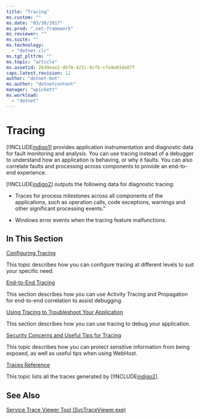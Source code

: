 ```yaml
---
title: "Tracing"
ms.custom: ""
ms.date: "03/30/2017"
ms.prod: ".net-framework"
ms.reviewer: ""
ms.suite: ""
ms.technology: 
  - "dotnet-clr"
ms.tgt_pltfrm: ""
ms.topic: "article"
ms.assetid: 2649eae2-dbf8-421c-9cfb-cfa9e01de87f
caps.latest.revision: 12
author: "dotnet-bot"
ms.author: "dotnetcontent"
manager: "wpickett"
ms.workload: 
  - "dotnet"
---
```

# Tracing
[!INCLUDE[indigo1](../../../../../includes/indigo1-md.md)] provides application instrumentation and diagnostic data for fault monitoring and analysis. You can use tracing instead of a debugger to understand how an application is behaving, or why it faults. You can also correlate faults and processing across components to provide an end-to-end experience.  
  
 [!INCLUDE[indigo2](../../../../../includes/indigo2-md.md)] outputs the following data for diagnostic tracing:  
  
-   Traces for process milestones across all components of the applications, such as operation calls, code exceptions, warnings and other significant processing events."  
  
-   Windows error events when the tracing feature malfunctions.  
  
## In This Section  
 [Configuring Tracing](../../../../../docs/framework/wcf/diagnostics/tracing/configuring-tracing.md)  
  
 This topic describes how you can configure tracing at different levels to suit your specific need.  
  
 [End-to-End Tracing](../../../../../docs/framework/wcf/diagnostics/tracing/end-to-end-tracing.md)  
  
 This section describes how you can use Activity Tracing and Propagation for end-to-end correlation to assist debugging.  
  
 [Using Tracing to Troubleshoot Your Application](../../../../../docs/framework/wcf/diagnostics/tracing/using-tracing-to-troubleshoot-your-application.md)  
  
 This section describes how you can use tracing to debug your application.  
  
 [Security Concerns and Useful Tips for Tracing](../../../../../docs/framework/wcf/diagnostics/tracing/security-concerns-and-useful-tips-for-tracing.md)  
  
 This topic describes how you can protect sensitive information from being exposed, as well as useful tips when using WebHost.  
  
 [Traces Reference](../../../../../docs/framework/wcf/diagnostics/tracing/traces-reference.md)  
  
 This topic lists all the traces generated by [!INCLUDE[indigo2](../../../../../includes/indigo2-md.md)].  
  
## See Also  
 [Service Trace Viewer Tool (SvcTraceViewer.exe)](../../../../../docs/framework/wcf/service-trace-viewer-tool-svctraceviewer-exe.md)
